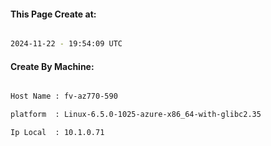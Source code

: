 
   
#### This Page Create at:

```bash

2024-11-22 - 19:54:09 UTC

```

#### Create By Machine:

```bash

Host Name : fv-az770-590

platform  : Linux-6.5.0-1025-azure-x86_64-with-glibc2.35

Ip Local  : 10.1.0.71

```

